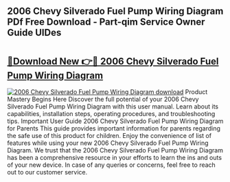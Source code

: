 ## 2006 Chevy Silverado Fuel Pump Wiring Diagram PDf Free Download - Part-qim Service Owner Guide UIDes

# <h2><a href="http://dfk3sir.blite.top/?on=2006+Chevy+Silverado+Fuel+Pump+Wiring+Diagram">🔗Download New 👉🔴 2006 Chevy Silverado Fuel Pump Wiring Diagram</a></h2>

[![2006 Chevy Silverado Fuel Pump Wiring Diagram download](https://i.imgur.com/lujVjoI.png)](http://dfk3sir.blite.top/?on=2006+Chevy+Silverado+Fuel+Pump+Wiring+Diagram)
Product Mastery Begins Here Discover the full potential of your 2006 Chevy Silverado Fuel Pump Wiring Diagram with this user manual. Learn about its capabilities, installation steps, operating procedures, and troubleshooting tips. Important User Guide 2006 Chevy Silverado Fuel Pump Wiring Diagram for Parents This guide provides important information for parents regarding the safe use of this product for children. Enjoy the convenience of list of features while using your new 2006 Chevy Silverado Fuel Pump Wiring Diagram. We trust that the 2006 Chevy Silverado Fuel Pump Wiring Diagram has been a comprehensive resource in your efforts to learn the ins and outs of your new device. In case of any queries or concerns, feel free to reach out to our customer service.
